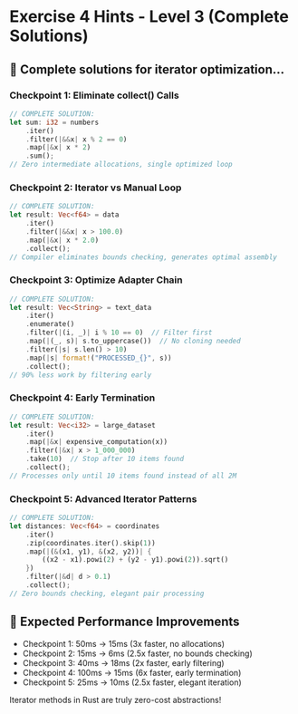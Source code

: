 # Exercise 4 Hints - Level 3 (Complete Solutions)

## 🔧 Complete solutions for iterator optimization...

### Checkpoint 1: Eliminate collect() Calls
```rust
// COMPLETE SOLUTION:
let sum: i32 = numbers
    .iter()
    .filter(|&&x| x % 2 == 0)
    .map(|&x| x * 2)
    .sum();
// Zero intermediate allocations, single optimized loop
```

### Checkpoint 2: Iterator vs Manual Loop
```rust
// COMPLETE SOLUTION:
let result: Vec<f64> = data
    .iter()
    .filter(|&&x| x > 100.0)
    .map(|&x| x * 2.0)
    .collect();
// Compiler eliminates bounds checking, generates optimal assembly
```

### Checkpoint 3: Optimize Adapter Chain
```rust
// COMPLETE SOLUTION:
let result: Vec<String> = text_data
    .iter()
    .enumerate()
    .filter(|(i, _)| i % 10 == 0)  // Filter first
    .map(|(_, s)| s.to_uppercase())  // No cloning needed
    .filter(|s| s.len() > 10)
    .map(|s| format!("PROCESSED_{}", s))
    .collect();
// 90% less work by filtering early
```

### Checkpoint 4: Early Termination
```rust
// COMPLETE SOLUTION:
let result: Vec<i32> = large_dataset
    .iter()
    .map(|&x| expensive_computation(x))
    .filter(|&x| x > 1_000_000)
    .take(10)  // Stop after 10 items found
    .collect();
// Processes only until 10 items found instead of all 2M
```

### Checkpoint 5: Advanced Iterator Patterns
```rust
// COMPLETE SOLUTION:
let distances: Vec<f64> = coordinates
    .iter()
    .zip(coordinates.iter().skip(1))
    .map(|(&(x1, y1), &(x2, y2))| {
        ((x2 - x1).powi(2) + (y2 - y1).powi(2)).sqrt()
    })
    .filter(|&d| d > 0.1)
    .collect();
// Zero bounds checking, elegant pair processing
```

## 🎯 Expected Performance Improvements
- Checkpoint 1: 50ms → 15ms (3x faster, no allocations)
- Checkpoint 2: 15ms → 6ms (2.5x faster, no bounds checking)
- Checkpoint 3: 40ms → 18ms (2x faster, early filtering)
- Checkpoint 4: 100ms → 15ms (6x faster, early termination)
- Checkpoint 5: 25ms → 10ms (2.5x faster, elegant iteration)

Iterator methods in Rust are truly zero-cost abstractions!